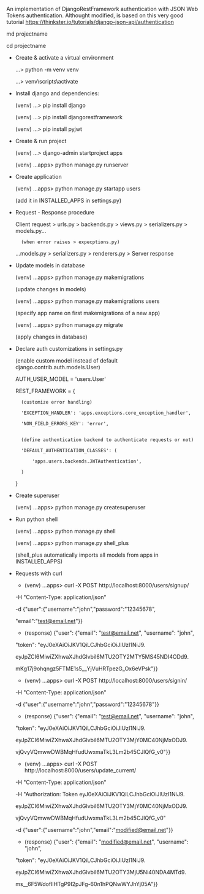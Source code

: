 An implementation of DjangoRestFramework authentication with JSON Web Tokens authentication. Althought modified, is based on this very good tutorial https://thinkster.io/tutorials/django-json-api/authentication


md projectname

cd projectname


- Create & activate a virtual environment

    ...> python -m venv venv

    ...> venv\scripts\activate


- Install django and dependencies:

    (venv) ...> pip install django

    (venv) ...> pip install djangorestframework

    (venv) ...> pip install pyjwt


- Create & run project

    (venv) ...> django-admin startproject apps

    (venv) ...apps> python manage.py runserver


- Create application

    (venv) ...apps> python manage.py startapp users

    (add it in INSTALLED_APPS in settings.py)


- Request - Response procedure

    Client request > urls.py > backends.py > views.py > serializers.py > models.py...

        (when error raises > expecptions.py)

    ...models.py > serializers.py > renderers.py > Server response


- Update models in database

    (venv) ...apps> python manage.py makemigrations

    (update changes in models)


    (venv) ...apps> python manage.py makemigrations users

    (specify app name on first makemigrations of a new app)


    (venv) ...apps> python manage.py migrate

    (apply changes in database)


- Declare auth customizations in settings.py

    (enable custom model instead of default django.contrib.auth.models.User)

    AUTH_USER_MODEL = 'users.User'


    REST_FRAMEWORK = {

        (customize error handling)

        'EXCEPTION_HANDLER': 'apps.exceptions.core_exception_handler',

        'NON_FIELD_ERRORS_KEY': 'error',


        (define authentication backend to authenticate requests or not)

        'DEFAULT_AUTHENTICATION_CLASSES': (

            'apps.users.backends.JWTAuthentication',

        )

    }


- Create superuser

    (venv) ...apps> python manage.py createsuperuser


- Run python shell

    (venv) ...apps> python manage.py shell


    (venv) ...apps> python manage.py shell_plus

    (shell_plus automatically imports all models from apps in INSTALLED_APPS)


- Requests with curl

    - (venv) ...apps> curl -X POST http://localhost:8000/users/signup/

    -H "Content-Type: application/json"

    -d {\"user\":{\"username\":\"john\",\"password\":\"12345678\",

    \"email\":\"test@email.net\"}}
    

    - (response) {"user": {"email": "test@email.net", "username": "john",

    "token": "eyJ0eXAiOiJKV1QiLCJhbGciOiJIUzI1NiJ9.

    eyJpZCI6MiwiZXhwaXJhdGlvbiI6MTU2OTY2MTY5MS45NDI4ODd9.

    mKg17j9ohqngz5FTME1s5__YjVuHRTpezG_Ox6eVPsk"}}


    - (venv) ...apps> curl -X POST http://localhost:8000/users/signin/ 
     
    -H "Content-Type: application/json" 
     
    -d {\"user\":{\"username\":\"john\",\"password\":\"12345678\"}}


    - (response) {"user": {"email": "test@email.net", "username": "john", 
    
    "token": "eyJ0eXAiOiJKV1QiLCJhbGciOiJIUzI1NiJ9.
    
    eyJpZCI6MiwiZXhwaXJhdGlvbiI6MTU2OTY3MjY0MC40NjMxODJ9.
    
    vjQvyVQmwwDWBMqHfudUwxmaTkL3Lm2b45CJlQfG_v0"}}


    - (venv) ...apps> curl -X POST http://localhost:8000/users/update_current/
    
    -H "Content-Type: application/json" 
    
    -H "Authorization: Token eyJ0eXAiOiJKV1QiLCJhbGciOiJIUzI1NiJ9. 

    eyJpZCI6MiwiZXhwaXJhdGlvbiI6MTU2OTY3MjY0MC40NjMxODJ9.
    
    vjQvyVQmwwDWBMqHfudUwxmaTkL3Lm2b45CJlQfG_v0"
    
    -d {\"user\":{\"username\":\"john\",\"email\":\"modified@email.net\"}}
    

    - (response) {"user": {"email": "modified@email.net", "username": "john", 
    
    "token": "eyJ0eXAiOiJKV1QiLCJhbGciOiJIUzI1NiJ9.
    
    eyJpZCI6MiwiZXhwaXJhdGlvbiI6MTU2OTY3MjU5Ni40NDA4MTd9.
    
    ms__6F5WdofIlHTgP9I2pJFg-60n1hPQNwWYJhYj05A"}}
